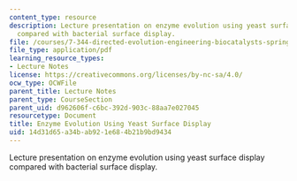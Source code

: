 ```yaml
---
content_type: resource
description: Lecture presentation on enzyme evolution using yeast surface display
  compared with bacterial surface display.
file: /courses/7-344-directed-evolution-engineering-biocatalysts-spring-2008/14d31d65a34bab921e684b21b9bd9434_ses10_slides.pdf
file_type: application/pdf
learning_resource_types:
- Lecture Notes
license: https://creativecommons.org/licenses/by-nc-sa/4.0/
ocw_type: OCWFile
parent_title: Lecture Notes
parent_type: CourseSection
parent_uid: d962606f-c6bc-392d-903c-88aa7e027045
resourcetype: Document
title: Enzyme Evolution Using Yeast Surface Display
uid: 14d31d65-a34b-ab92-1e68-4b21b9bd9434
---
```

Lecture presentation on enzyme evolution using yeast surface display compared with bacterial surface display.